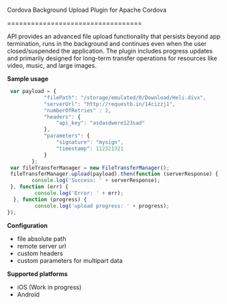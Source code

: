 Cordova Background Upload Plugin  for Apache Cordova

==================================

API provides an advanced file upload functionality that persists beyond app termination, runs in the background and continues even when the user closed/suspended the application. The plugin includes progress updates and primarily designed for long-term transfer operations for resources like video, music, and large images.

**Sample usage**

```javascript
 var payload = {
            "filePath": "/storage/emulated/0/Download/Heli.divx",
            "serverUrl": "http://requestb.in/14cizzj1",
            "numberOfRetries" : 2,
            "headers": {
                "api_key": "asdasdwere123sad"
            },
            "parameters": {
                "signature": "mysign",
                "timestamp": 112321321
            }
        };
 var fileTransferManager = new FileTransferManager();
 fileTransferManager.upload(payload).then(function (serverResponse) {
        console.log('Success: ' + serverResponse);
 }, function (err) {
         console.log('Error: ' + err);
  }, function (progress) {
         console.log('upload progress: ' + progress);
});

```

**Configuration** 
 * file absolute path
 * remote server url
 * custom headers
 * custom parameters for multipart data



**Supported platforms**
 * iOS (Work in progress)
 * Android
 
